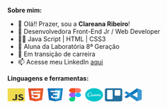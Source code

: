 **Sobre mim:**

- 🙋‍ Olá!! Prazer, sou a **Clareana Ribeiro**!
- 🚀 Desenvolvedora Front-End Jr / Web Developer
- 👩‍💻 Java Script  | HTML |  CSS3 
- 💛 Aluna da Laboratória 8ª Geração
- 🎯 Em transição de carreira
- 📫 Acesse meu LinkedIn [aqui](https://www.linkedin.com/in/clareanaribeiro/)



**Linguagens e ferramentas:**

<div>
<img align="center"  alt="Js" height="30" width="40" src="https://raw.githubusercontent.com/devicons/devicon/master/icons/javascript/javascript-original.svg">
<img align="center"  alt="HTML" height="30" width="40" src="https://raw.githubusercontent.com/devicons/devicon/master/icons/html5/html5-original.svg">
<img align="center"  alt="CSS" height="30" width="40" src="https://raw.githubusercontent.com/devicons/devicon/master/icons/css3/css3-original.svg">  
<img align="center"  alt="Figma" height="30" width="40" src="https://raw.githubusercontent.com/devicons/devicon/master/icons/figma/figma-original.svg">
<img align="center"  alt="Canva" height="30" width="40" src="https://raw.githubusercontent.com/devicons/devicon/master/icons/canva/canva-original.svg">	
<img align="center"  alt=trello" height="30" width="40" src="https://raw.githubusercontent.com/devicons/devicon/master/icons/trello/trello-plain.svg">
<img align="center"  alt="VScode" height="30" width="40" src="https://raw.githubusercontent.com/devicons/devicon/master/icons/vscode/vscode-original.svg">
</div>  
  
 
  
  
  
  
  
  
 
  
<!---
ClareanaRibeiro/ClareanaRibeiro is a ✨ special ✨ repository because its `README.md` (this file) appears on your GitHub profile.
You can click the Preview link to take a look at your changes.
--->
